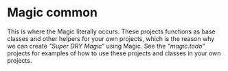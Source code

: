
# Magic common

This is where the Magic literally occurs. These projects functions as base classes and other helpers for your own
projects, which is the reason why we can create _"Super DRY Magic"_ using Magic. See the _"magic.todo"_ projects
for examples of how to use these projects and classes in your own projects.
